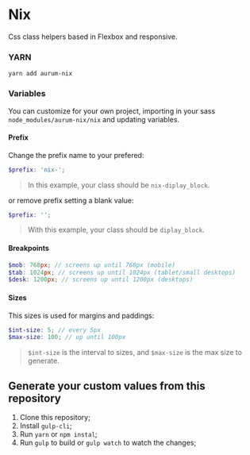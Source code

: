 # Nix

Css class helpers based in Flexbox and responsive.

### YARN

`yarn add aurum-nix`

### Variables

You can customize for your own project, importing in your sass `node_modules/aurum-nix/nix` and updating variables.

#### Prefix

Change the prefix name to your prefered:

```scss
$prefix: 'nix-';
```

> In this example, your class should be `nix-diplay_block`.

or remove prefix setting a blank value:

```scss
$prefix: '';
```

> With this example, your class should be `diplay_block`.

#### Breakpoints

```scss
$mob: 768px; // screens up until 768px (mobile)
$tab: 1024px; // screens up until 1024px (tablet/small desktops)
$desk: 1200px; // screens up until 1200px (desktops)
```

#### Sizes

This sizes is used for margins and paddings:

```scss
$int-size: 5; // every 5px
$max-size: 100; // up until 100px
```

> `$int-size` is the interval to sizes, and `$max-size` is the max size to generate.

## Generate your custom values from this repository

1. Clone this repository;
2. Install `gulp-cli`;
3. Run `yarn` or `npm instal`;
4. Run `gulp` to build or `gulp watch` to watch the changes;
